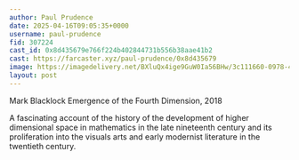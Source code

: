 ```yaml
---
author: Paul Prudence
date: 2025-04-16T09:05:35+0000
username: paul-prudence
fid: 307224
cast_id: 0x8d435679e766f224b402844731b556b38aae41b2
cast: https://farcaster.xyz/paul-prudence/0x8d435679
image: https://imagedelivery.net/BXluQx4ige9GuW0Ia56BHw/3c111660-0978-4176-967c-4aaaa9549700/original
layout: post
---
```


Mark Blacklock
Emergence of the Fourth Dimension, 2018

A fascinating account of the history of the development of higher dimensional space in mathematics in the late nineteenth century and its proliferation into the visuals arts and early modernist literature in the twentieth century.

<img src='https://imagedelivery.net/BXluQx4ige9GuW0Ia56BHw/3c111660-0978-4176-967c-4aaaa9549700/original' alt='' referrerpolicy='no-referrer'/>
